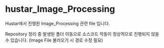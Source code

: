 # hustar_Image_Processing
Hustar에서 진행된 Image_Processing 관련 file 입니다.

Repository 정리 중 발생된 폴더 이동으로 소스코드 작동이 정상적으로 진행되지 않을 수 있습니다.
(Image File 불러오기 시 경로 수정 필요) 
